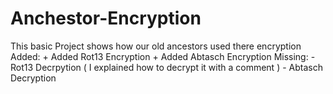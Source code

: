 # Anchestor-Encryption
This basic Project shows how our old ancestors used there encryption  Added:  + Added Rot13 Encryption   + Added Abtasch Encryption   Missing:   - Rot13 Decrpytion ( I explained how to decrypt it with a comment )   - Abtasch Decryption
